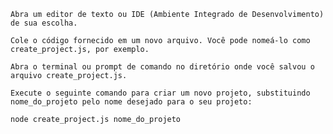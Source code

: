     Abra um editor de texto ou IDE (Ambiente Integrado de Desenvolvimento) de sua escolha.

    Cole o código fornecido em um novo arquivo. Você pode nomeá-lo como create_project.js, por exemplo.

    Abra o terminal ou prompt de comando no diretório onde você salvou o arquivo create_project.js.

    Execute o seguinte comando para criar um novo projeto, substituindo nome_do_projeto pelo nome desejado para o seu projeto:

    node create_project.js nome_do_projeto
